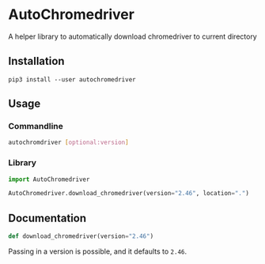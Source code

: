 # AutoChromedriver
A helper library to automatically download chromedriver to current directory

## Installation

```
pip3 install --user autochromedriver
```

## Usage

### Commandline

```bash
autochromdriver [optional:version]
```

### Library
```python
import AutoChromedriver

AutoChromedriver.download_chromedriver(version="2.46", location=".")
```

## Documentation
```python
def download_chromedriver(version="2.46")
```
Passing in a version is possible, and it defaults to `2.46`.
